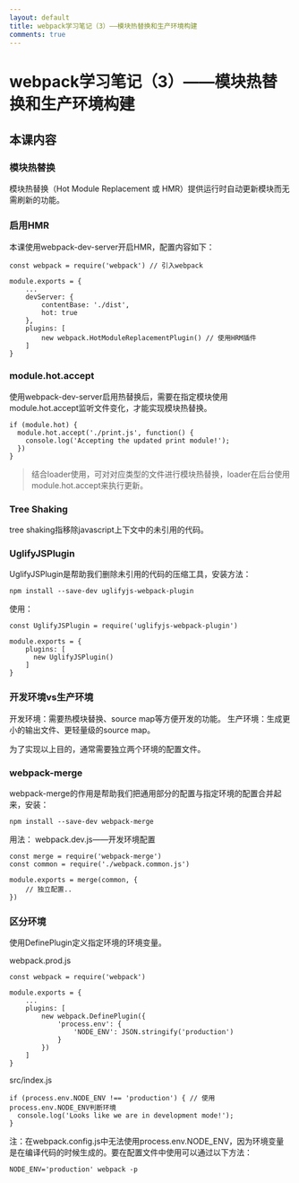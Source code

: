 ```yaml
---
layout: default
title: webpack学习笔记（3）——模块热替换和生产环境构建
comments: true
---
```

# webpack学习笔记（3）——模块热替换和生产环境构建


## 本课内容

### 模块热替换

模块热替换（Hot Module Replacement 或 HMR）提供运行时自动更新模块而无需刷新的功能。

### 启用HMR

本课使用webpack-dev-server开启HMR，配置内容如下：

```
const webpack = require('webpack') // 引入webpack

module.exports = {
	...
	devServer: {
		contentBase: './dist',
		hot: true
	},
	plugins: [
		new webpack.HotModuleReplacementPlugin() // 使用HRM插件
	]
}
```

### module.hot.accept

使用webpack-dev-server启用热替换后，需要在指定模块使用module.hot.accept监听文件变化，才能实现模块热替换。

```
if (module.hot) {
  module.hot.accept('./print.js', function() {
    console.log('Accepting the updated print module!');
  })
}
```

> 结合loader使用，可对对应类型的文件进行模块热替换，loader在后台使用module.hot.accept来执行更新。


### Tree Shaking

tree shaking指移除javascript上下文中的未引用的代码。

### UglifyJSPlugin

UglifyJSPlugin是帮助我们删除未引用的代码的压缩工具，安装方法：

```
npm install --save-dev uglifyjs-webpack-plugin
```

使用：

```
const UglifyJSPlugin = require('uglifyjs-webpack-plugin')

module.exports = {
	plugins: [
	  new UglifyJSPlugin()
	]
}
```

### 开发环境vs生产环境

开发环境：需要热模块替换、source map等方便开发的功能。
生产环境：生成更小的输出文件、更轻量级的source map。

为了实现以上目的，通常需要独立两个环境的配置文件。

### webpack-merge

webpack-merge的作用是帮助我们把通用部分的配置与指定环境的配置合并起来，安装：

```
npm install --save-dev webpack-merge
```

用法：
webpack.dev.js——开发环境配置

```
const merge = require('webpack-merge')
const common = require('./webpack.common.js')

module.exports = merge(common, {
	// 独立配置..
})
```

### 区分环境

使用DefinePlugin定义指定环境的环境变量。

webpack.prod.js

```
const webpack = require('webpack')

module.exports = {
	...
	plugins: [
		new webpack.DefinePlugin({
			'process.env': {
				'NODE_ENV': JSON.stringify('production')
			}
		})
	]
}

```
src/index.js

```
if (process.env.NODE_ENV !== 'production') { // 使用process.env.NODE_ENV判断环境
  console.log('Looks like we are in development mode!');
}

```

注：在webpack.config.js中无法使用process.env.NODE_ENV，因为环境变量是在编译代码的时候生成的。要在配置文件中使用可以通过以下方法：

```
NODE_ENV='production' webpack -p 
```